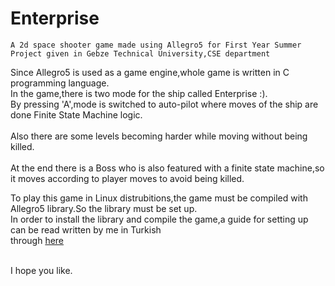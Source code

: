 # Enterprise
	A 2d space shooter game made using Allegro5 for First Year Summer Project given in Gebze Technical University,CSE department
	
  Since Allegro5 is used as a game engine,whole game is written in C programming language.
  <br/>
  In the game,there is two mode for the ship called Enterprise :).<br/>By pressing 'A',mode is switched to auto-pilot where moves of the ship are done Finite State Machine logic.<br/><br/>Also there are some levels becoming harder while moving without being killed.<br/><br/>At the end there is a Boss who is also featured with a finite state machine,so it moves according to player moves to avoid being killed.
  
  To play this game in Linux distrubitions,the game must be compiled with Allegro5 library.So the library must be set up.<br/>
  In order to install the library and compile the game,a guide for setting up can be read written by me in Turkish<br/>through 
  <a href = "https://wetype.gitbooks.io/c-ve-allegro/content/">here</a>
  
  <br/>I hope you like.
